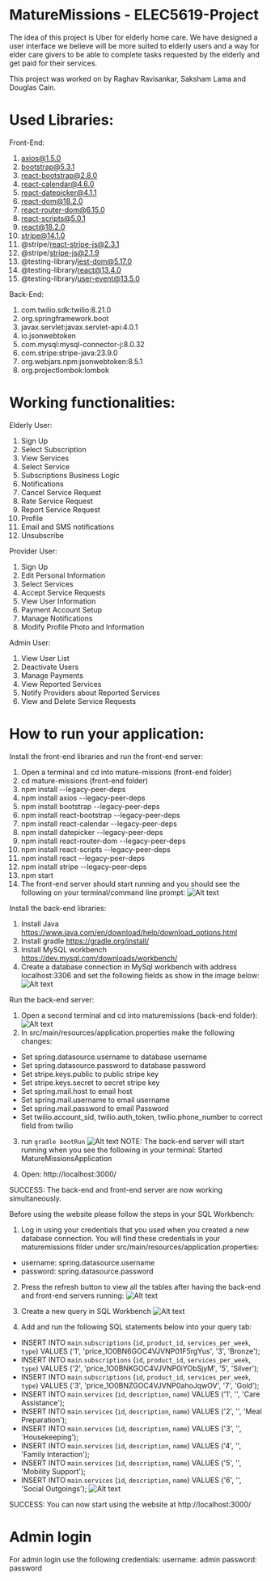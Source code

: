 # MatureMissions - ELEC5619-Project

The idea of this project is Uber for elderly home care. We have designed a user interface we believe will be more suited to elderly users and a way for elder care givers to be able to complete tasks requested by the elderly and get paid for their services.

This project was worked on by Raghav Ravisankar, Saksham Lama and Douglas Cain.

# Used Libraries:
Front-End:
1. axios@1.5.0
2. bootstrap@5.3.1
3. react-bootstrap@2.8.0
4. react-calendar@4.6.0
5. react-datepicker@4.1.1
6. react-dom@18.2.0
7. react-router-dom@6.15.0
8. react-scripts@5.0.1
9. react@18.2.0
10. stripe@14.1.0
11. @stripe/react-stripe-js@2.3.1
12. @stripe/stripe-js@2.1.9
13. @testing-library/jest-dom@5.17.0
14. @testing-library/react@13.4.0
15. @testing-library/user-event@13.5.0

Back-End:
1. com.twilio.sdk:twilio:8.21.0
2. org.springframework.boot
3. javax.servlet:javax.servlet-api:4.0.1
4. io.jsonwebtoken
5. com.mysql:mysql-connector-j:8.0.32
6. com.stripe:stripe-java:23.9.0
7. org.webjars.npm:jsonwebtoken:8.5.1
8. org.projectlombok:lombok

# Working functionalities:
Elderly User:
1. Sign Up
2. Select Subscription
3. View Services
4. Select Service
5. Subscriptions Business Logic
6. Notifications
7. Cancel Service Request
8. Rate Service Request
9. Report Service Request
10. Profile
11. Email and SMS notifications
12. Unsubscribe

Provider User:
1. Sign Up
2. Edit Personal Information
3. Select Services
4. Accept Service Requests
5. View User Information
6. Payment Account Setup
7. Manage Notifications
8. Modify Profile Photo and Information

Admin User:
1. View User List
2. Deactivate Users
3. Manage Payments
4. View Reported Services
5. Notify Providers about Reported Services
6. View and Delete Service Requests

# How to run your application:
Install the front-end libraries and run the front-end server:
1. Open a terminal and cd into mature-missions (front-end folder)
2. cd mature-missions (front-end folder)
3. npm install --legacy-peer-deps
4. npm install axios --legacy-peer-deps
5. npm install bootstrap --legacy-peer-deps
6. npm install react-bootstrap --legacy-peer-deps
7. npm install react-calendar --legacy-peer-deps
8. npm install datepicker --legacy-peer-deps
9. npm install react-router-dom --legacy-peer-deps
10. npm install react-scripts --legacy-peer-deps
11. npm install react --legacy-peer-deps
12. npm install stripe --legacy-peer-deps
13. npm start 
14. The front-end server should start running and you should see the following on your terminal/command line prompt:
![Alt text](image.png)

Install the back-end libraries: 
1. Install Java https://www.java.com/en/download/help/download_options.html
2. Install gradle https://gradle.org/install/
3. Install MySQL workbench https://dev.mysql.com/downloads/workbench/
4. Create a database connection in MySql workbench with address localhost:3306 and set the following fields as show in the image below:
![Alt text](image-1.png)

Run the back-end server:
1. Open a second terminal and cd into maturemissions (back-end folder):
![Alt text](image-2.png)
2. In src/main/resources/application.properties make the following changes:
- Set spring.datasource.username to database username
- Set spring.datasource.password to database password
- Set stripe.keys.public to public stripe key
- Set stripe.keys.secret to secret stripe key
- Set spring.mail.host to email host
- Set spring.mail.username to email username
- Set spring.mail.password to email Password
- Set twilio.account_sid, twilio.auth_token, twilio.phone_number to correct field from twilio
3. run `gradle bootRun`
![Alt text](image-3.png)
NOTE: The back-end server will start running when you see the following in your terminal: Started MatureMissionsApplication

4. Open: http://localhost:3000/

SUCCESS: The back-end and front-end server are now working simultaneously.

Before using the website please follow the steps in your SQL Workbench:
1. Log in using your credentials that you used when you created a new database connection. You will find these credentials in your maturemissions filder under src/main/resources/application.properties:
- username: spring.datasource.username
- password: spring.datasource.password
2. Press the refresh button to view all the tables after having the back-end and front-end servers running:
![Alt text](image-4.png)

3. Create a new query in SQL Workbench
![Alt text](image-5.png)

4. Add and run the following SQL statements below into your query tab:
- INSERT INTO `main`.`subscriptions` (`id`, `product_id`, `services_per_week`, `type`) VALUES ('1', 'price_1O0BN6GOC4VJVNP01F5rgYus', '3', 'Bronze');
- INSERT INTO `main`.`subscriptions` (`id`, `product_id`, `services_per_week`, `type`) VALUES ('2', 'price_1O0BNKGOC4VJVNP0iYObSjyM', '5', 'Silver');
- INSERT INTO `main`.`subscriptions` (`id`, `product_id`, `services_per_week`, `type`) VALUES ('3', 'price_1O0BNZGOC4VJVNP0ahoJqwOV', '7', 'Gold');
- INSERT INTO `main`.`services` (`id`, `description`, `name`) VALUES ('1', '', 'Care Assistance');
- INSERT INTO `main`.`services` (`id`, `description`, `name`) VALUES ('2', '', 'Meal Preparation');
- INSERT INTO `main`.`services` (`id`, `description`, `name`) VALUES ('3', '', 'Housekeeping');
- INSERT INTO `main`.`services` (`id`, `description`, `name`) VALUES ('4', '', 'Family Interaction');
- INSERT INTO `main`.`services` (`id`, `description`, `name`) VALUES ('5', '', 'Mobility Support');
- INSERT INTO `main`.`services` (`id`, `description`, `name`) VALUES ('6', '', 'Social Outgoings');
![Alt text](image-6.png)

SUCCESS: You can now start using the website at http://localhost:3000/

# Admin login
For admin login use the following credentials:
username: admin
password: password
